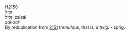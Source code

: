 <body>
  <p>H2150<br>  זלזל  <br> זַלזַל  ‎  zalzal  <br><i>zal-zal‘ </i><br>By reduplication from <a href="h2151.htm">2151</a>  <i>tremulous</i>, that is, a <i>twig: - </i>sprig.<br></p>
 </body>